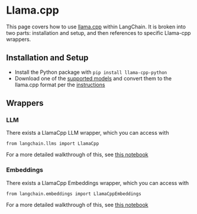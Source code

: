 Llama.cpp
=========

This page covers how to use [llama.cpp](https://github.com/ggerganov/llama.cpp) within LangChain. It is broken into two parts: installation and setup, and then references to specific Llama-cpp wrappers.

Installation and Setup[​](#installation-and-setup "Direct link to Installation and Setup")
------------------------------------------------------------------------------------------

*   Install the Python package with `pip install llama-cpp-python`
*   Download one of the [supported models](https://github.com/ggerganov/llama.cpp#description) and convert them to the llama.cpp format per the [instructions](https://github.com/ggerganov/llama.cpp)

Wrappers[​](#wrappers "Direct link to Wrappers")
------------------------------------------------

### LLM[​](#llm "Direct link to LLM")

There exists a LlamaCpp LLM wrapper, which you can access with

    from langchain.llms import LlamaCpp

For a more detailed walkthrough of this, see [this notebook](/docs/modules/model_io/models/llms/integrations/llamacpp.html)

### Embeddings[​](#embeddings "Direct link to Embeddings")

There exists a LlamaCpp Embeddings wrapper, which you can access with

    from langchain.embeddings import LlamaCppEmbeddings

For a more detailed walkthrough of this, see [this notebook](/docs/modules/data_connection/text_embedding/integrations/llamacpp.html)